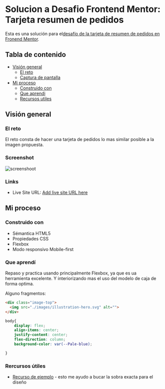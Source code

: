 # Solucion a Desafio Frontend Mentor: Tarjeta resumen de pedidos

Esta es una solución para el[desafío de la tarjeta de resumen de pedidos en Fronend Mentor](https://www.frontendmentor.io/challenges/order-summary-component-QlPmajDUj). 

## Tabla de contenido

- [Visión general](#overview)
  - [El reto](#the-challenge)
  - [Captura de pantalla](#screenshot)
- [Mi proceso](#my-process)
  - [Construido con](#built-with)
  - [Que aprendi](#what-i-learned)
  - [Recursos utiles](#useful-resources)




## Visión general

### El reto

El reto consta de hacer una tarjeta de pedidos lo mas similar posible a la imagen propuesta.

### Screenshot
![screenshoot](https://drive.google.com/file/d/1bwSSnHf6cLQBi29VZGijGW02fP8sSuuf/view?usp=sharing)

### Links
- Live Site URL: [Add live site URL here](https://resumenpedido.netlify.app/)

## Mi proceso

### Construido con

- Sémantica HTML5
- Propiedades CSS
- Flexbox
- Modo responsivo Mobile-first

### Que aprendí

Repaso y practica usando principalmente Flexbox, ya que es ua herramienta excelente. Y interiorizando mas el uso del modelo de caja de forma optima.

Alguno fragmentos:


```html
<div class="image-top">
  <img src="./images/illustration-hero.svg" alt="">
</div>
```
```css
body{
    display: flex;
    align-items: center;
    justify-content: center;
    flex-direction: column;
    background-color: var(--Pale-blue);

}
```

### Rercursos útiles

- [Recurso de ejemplo](https://developer.mozilla.org/es/docs/Web/CSS/box-shadow) - esto me ayudo a bucar la sobra exacta para el diseño


